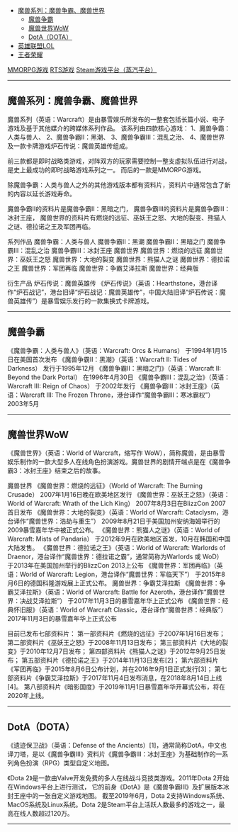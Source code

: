 - [魔兽系列：魔兽争霸、魔兽世界](#魔兽系列：魔兽争霸、魔兽世界)
  - [魔兽争霸](#魔兽争霸)
  - [魔兽世界WoW](#魔兽世界WoW)
  - [DotA（DOTA）](#DotA（DOTA）)
- [英雄联盟LOL](英雄联盟LOL.md)
- [王者荣耀](王者荣耀.md)




[MMORPG游戏](游戏名词.md#MMORPG游戏)
[RTS游戏](游戏名词.md#RTS游戏)
[Steam游戏平台（蒸汽平台）](游戏名词.md#Steam游戏平台（蒸汽平台）)


---------------------------------------------------------------------------------------------------------------------
## 魔兽系列：魔兽争霸、魔兽世界

魔兽系列（英语：Warcraft）是由暴雪娱乐所发布的一整套包括长篇小说、电子游戏及基于其他媒介的跨媒体系列作品。
该系列由四款核心游戏：
1、魔兽争霸：人类与兽人、
2、魔兽争霸II：黑潮、
3、魔兽争霸III：混乱之治、
4、魔兽世界及一款卡牌游戏炉石传说：魔兽英雄传组成。

前三款都是即时战略类游戏，对阵双方的玩家需要控制一整支虚拟队伍进行对战，是史上最成功的即时战略游戏系列之一。
而后的一款是MMORPG游戏。


除魔兽争霸：人类与兽人之外的其他游戏版本都有资料片，资料片中通常包含了新的内容以延长游戏寿命。

魔兽争霸II的资料片是魔兽争霸II：黑暗之门，
魔兽争霸III的资料片是魔兽争霸III：冰封王座，
魔兽世界的资料片有燃烧的远征、巫妖王之怒、大地的裂变、熊猫人之谜、德拉诺之王及军团再临。



系列作品
    魔兽争霸：人类与兽人
    魔兽争霸II：黑潮
        魔兽争霸II：黑暗之门
    魔兽争霸III：混乱之治
        魔兽争霸III：冰封王座
    魔兽世界
        魔兽世界：燃烧的远征
        魔兽世界：巫妖王之怒
        魔兽世界：大地的裂变
        魔兽世界：熊猫人之谜
        魔兽世界：德拉诺之王
        魔兽世界：军团再临
        魔兽世界：争霸艾泽拉斯
        魔兽世界：经典版

衍生产品
    炉石传说：魔兽英雄传
    《炉石传说》（英语：Hearthstone，港台译作“炉石战记”，港台旧译“炉石战记：魔兽英雄传”，中国大陆旧译“炉石传说：魔兽英雄传”）是暴雪娱乐发行的一款集换式卡牌游戏。



---------------------------------------------------------------------------------------------------------------------

## 魔兽争霸
《魔兽争霸：人类与兽人》（英语：Warcraft: Orcs & Humans）  于1994年1月15日在美国首次发布
《魔兽争霸II：黑潮》（英语：Warcraft II: Tides of Darkness）   发行于1995年12月
《魔兽争霸II：黑暗之门》（英语：Warcraft II: Beyond the Dark Portal）     在1996年4月30日
《魔兽争霸III：混乱之治》（英语：Warcraft III: Reign of Chaos）    于2002年发行
《魔兽争霸III：冰封王座》（英语：Warcraft III: The Frozen Throne，港台译作“魔兽争霸III：寒冰霸权”）    2003年5月




---------------------------------------------------------------------------------------------------------------------

## 魔兽世界WoW

《魔兽世界》（英语：World of Warcraft，缩写作 WoW），简称魔兽，是由暴雪娱乐制作的一款大型多人在线角色扮演游戏。魔兽世界的剧情开端点是在《魔兽争霸3：冰封王座》结束之后的故事。


魔兽世界
《魔兽世界：燃烧的远征》（World of Warcraft: The Burning Crusade） 2007年1月16日晚在欧美地区发行
《魔兽世界：巫妖王之怒》（英语：World of Warcraft: Wrath of the Lich King）  2007年8月3日在BlizzCon 2007首日发布
《魔兽世界：大地的裂变》（英语：World of Warcraft: Cataclysm，港台译作“魔兽世界：浩劫与重生”）  2009年8月21日于美国加州安纳海姆举行的2009暴雪嘉年华中被正式公布。
《魔兽世界：熊猫人之谜》（英语：World of Warcraft: Mists of Pandaria）   于2012年9月在欧美地区首发，10月在韩国和中国大陆发售。
《魔兽世界：德拉诺之王》（英语：World of Warcraft: Warlords of Draenor，港台译作“魔兽世界：德拉诺之霸”，通常简称为Warlords 或 WoD） 于2013年在美国加州举行的BlizzCon 2013上公布
《魔兽世界：军团再临》（英语：World of Warcraft: Legion，港台译作“魔兽世界：军临天下”） 于2015年8月6日的德国科隆游戏展上正式公布。
魔兽世界：争霸艾泽拉斯
《魔兽世界：争霸艾泽拉斯》（英语：World of Warcraft: Battle for Azeroth，港台译作“魔兽世界：决战艾泽拉斯”）   于2017年11月3日的暴雪嘉年华上正式公布
《魔兽世界：经典怀旧服》（英语：World of Warcraft Classic，港台译作“魔兽世界：经典版”）   2017年11月3日的暴雪嘉年华上正式公布



目前已发布七部资料片：
第一部资料片《燃烧的远征》于2007年1月16日发布；
第二部资料片《巫妖王之怒》于2008年11月13日发布；
第三部资料片《大地的裂变》于2010年12月7日发布；
第四部资料片《熊猫人之谜》于2012年9月25日发布；
第五部资料片《德拉诺之王》于2014年11月13日发布[2]；
第六部资料片《军团再临》于2015年8月6日公布计划，并在2016年9月1日正式发行[3]；
第七部资料片《争霸艾泽拉斯》于2017年11月4日发布消息，在2018年8月14日上线[4]。
第八部资料片《暗影国度》于2019年11月1日暴雪嘉年华开幕式公布，将在2020年上线。

---------------------------------------------------------------------------------------------------------------------

## DotA（DOTA）

《遗迹保卫战》（英语：Defense of the Ancients）[1]，通常简称DotA，中文也译刀塔，是以《魔兽争霸III》资料片《魔兽争霸III：冰封王座》为基础制作的一系列角色扮演（RPG）类型自定义地图。

《Dota 2》是一款由Valve开发免费的多人在线战斗竞技类游戏。2011年Dota 2开始在Windows平台上进行测试，
它的前身《DotA》是《魔兽争霸III》及扩展版本冰封王座中的一张自定义游戏地图。
截至2019年6月，Dota 2支持Windows系统、MacOS系统及Linux系统。Dota 2是Steam平台上活跃人数最多的游戏之一，最高在线人数超过120万。



---------------------------------------------------------------------------------------------------------------------


